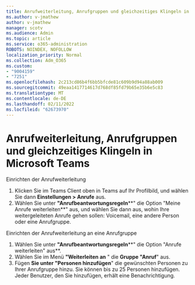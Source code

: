 ```yaml
---
title: Anrufweiterleitung, Anrufgruppen und gleichzeitiges Klingeln in Microsoft Teams
ms.author: v-jmathew
author: v-jmathew
manager: scotv
ms.audience: Admin
ms.topic: article
ms.service: o365-administration
ROBOTS: NOINDEX, NOFOLLOW
localization_priority: Normal
ms.collection: Adm_O365
ms.custom:
- "9004159"
- "7251"
ms.openlocfilehash: 2c213cd86b4f6bb5bfcde81c609b9d94a88ab009
ms.sourcegitcommit: 49eaa1417714617d768df85fd79b65e35b6e5c83
ms.translationtype: MT
ms.contentlocale: de-DE
ms.lasthandoff: 02/11/2022
ms.locfileid: "62673970"
---
```

# <a name="call-forwarding-call-groups-and-simultaneous-ring-in-teams"></a>Anrufweiterleitung, Anrufgruppen und gleichzeitiges Klingeln in Microsoft Teams

Einrichten der Anrufweiterleitung

1. Klicken Sie im Teams Client oben in Teams auf Ihr Profilbild, und wählen Sie dann **Einstellungen > Anrufe** aus.
2. Wählen Sie unter **"Anrufbeantwortungsregeln****" die Option "Meine Anrufe weiterleiten**" aus, und wählen Sie dann aus, wohin Ihre weitergeleiteten Anrufe gehen sollen: Voicemail, eine andere Person oder eine Anrufgruppe.

Einrichten der Anrufweiterleitung an eine Anrufgruppe

1. Wählen Sie unter **"Anrufbeantwortungsregeln****" die Option "Anrufe weiterleiten" aus**.
2. Wählen Sie im Menü **"Weiterleiten an** " die **Gruppe "Anruf**" aus.
3. Fügen **Sie unter "Personen hinzufügen**" die gewünschten Personen zu Ihrer Anrufgruppe hinzu. Sie können bis zu 25 Personen hinzufügen. Jeder Benutzer, den Sie hinzufügen, erhält eine Benachrichtigung.
